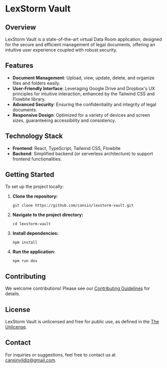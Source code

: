 # LexStorm Vault

## Overview

LexStorm Vault is a state-of-the-art virtual Data Room application, designed for the secure and efficient management of legal documents, offering an intuitive user experience coupled with robust security.

## Features

- **Document Management**: Upload, view, update, delete, and organize files and folders easily.
- **User-Friendly Interface**: Leveraging Google Drive and Dropbox's UX principles for intuitive interaction, enhanced by the Tailwind CSS and Flowbite library.
- **Advanced Security**: Ensuring the confidentiality and integrity of legal documents.
- **Responsive Design**: Optimized for a variety of devices and screen sizes, guaranteeing accessibility and consistency.

## Technology Stack

- **Frontend**: React, TypeScript, Tailwind CSS, Flowbite
- **Backend**: Simplified backend (or serverless architecture) to support frontend functionalities.

## Getting Started

To set up the project locally:

1. **Clone the repository:**

   ```
   git clone https://github.com/cansin/lexstorm-vault.git
   ```

2. **Navigate to the project directory:**

   ```
   cd lexstorm-vault
   ```

3. **Install dependencies:**

   ```
   npm install
   ```

4. **Run the application:**
   ```
   npm run dev
   ```

## Contributing

We welcome contributions! Please see our [Contributing Guidelines](CONTRIBUTING.md) for details.

## License

LexStorm Vault is unlicensed and free for public use, as defined in the [The Unlicense](LICENSE).

## Contact

For inquiries or suggestions, feel free to contact us at [cansinyildiz@gmail.com](mailto:cansinyildiz@gmail.com).
